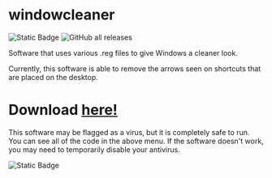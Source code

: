 # windowcleaner

![Static Badge](https://img.shields.io/badge/:badgeContent?logo=autohotkey) ![GitHub all releases](https://img.shields.io/github/downloads/EvantheGrump/windowcleaner/total)


Software that uses various .reg files to give Windows a cleaner look.

Currently, this software is able to remove the arrows seen on shortcuts that are placed on the desktop.

# Download [here!](https://github.com/EvantheGrump/windowsclean/releases/latest/download/windowcleaner.exe)

This software may be flagged as a virus, but it is completely safe to run. You can see all of the code in the above menu. If the software doesn't work, you may need to temporarily disable your antivirus.

![Static Badge](https://img.shields.io/badge/Autohoyk)
